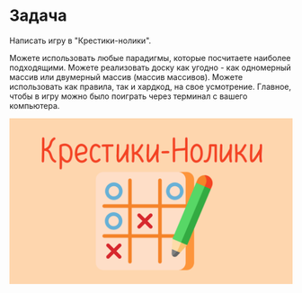 # Задача
Написать игру в "Крестики-нолики".

Можете использовать любые парадигмы, которые посчитаете наиболее подходящими.
Можете реализовать доску как угодно - как одномерный массив или двумерный массив (массив массивов).
Можете использовать как правила, так и хардкод, на свое усмотрение.
Главное, чтобы в игру можно было поиграть через терминал с вашего компьютера.

![картинка](orig.png)
